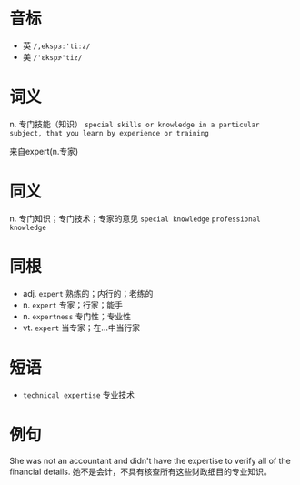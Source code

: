 # 音标

- 英 `/,ekspɜː'tiːz/`
- 美 `/'ɛkspɝ'tiz/`

# 词义

n. 专门技能（知识）
`special skills or knowledge in a particular subject, that you learn by experience or training`



来自expert(n.专家)

# 同义

n. 专门知识；专门技术；专家的意见
`special knowledge` `professional knowledge`

# 同根

- adj. `expert` 熟练的；内行的；老练的
- n. `expert` 专家；行家；能手
- n. `expertness` 专门性；专业性
- vt. `expert` 当专家；在…中当行家

# 短语

- `technical expertise` 专业技术

# 例句

She was not an accountant and didn't have the expertise to verify all of the financial details.
她不是会计，不具有核查所有这些财政细目的专业知识。


